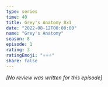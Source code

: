 ```yaml
---
type: series
time: 40
title: Grey's Anatomy 8x1
date: "2022-08-12T00:00:00"
name: "Grey's Anatomy"
season: 8
episode: 1
rating: 3
ratingEmoji: "⭐️⭐️⭐️"
share: false
---
```


_[No review was written for this episode]_
